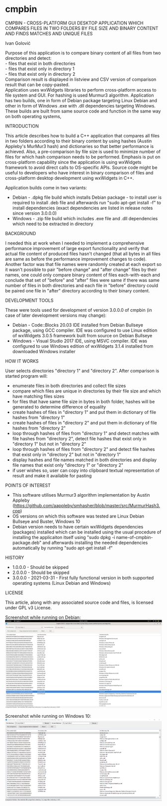# cmpbin
CMPBIN - CROSS-PLATFORM GUI DESKTOP APPLICATION WHICH COMPARES FILES IN TWO FOLDERS BY FILE SIZE AND BINARY CONTENT AND FINDS MATCHES AND UNIQUE FILES

Ivan Golović

Purpose of this application is to compare binary content of all files from two directories and detect:  
    - files that exist in both directories  
    - files that exist only in directory 1  
    - files that exist only in directory 2  
Comparison result is displayed in listview and CSV version of comparison result that can be copy-pasted.  
Application uses wxWidgets libraries to perform cross-platform access to file system and GUI. For hashing is used Murmur3 algorithm. Application has two builds, one in form of Debian package targeting Linux Debian and other in form of Windows .exe with .dll dependencies targeting Windows. These builds are built from same source code and function in the same way on both operating systems, 

INTRODUCTION

This article describes how to build a C++ application that compares all files in two folders according to their binary content by using hashes (Austin Appleby's MurMur3 hash) and dictionaries so that better performance is achieved. Also, a pre-comparison by file size is used to minimize number of files for which hash comparison needs to be performed. Emphasis is put on cross-platform capability since the application is using wxWidgets framework to avoid direct calls to OS-specific APIs.
Source code might be useful to developers who have interest in binary comparison of files and cross-platform desktop development using wxWidgets in C++.

Application builds come in two variants:
-	Debian - .dpkg file build which installs Debian package - to install user is required to install .deb file and afterwards run "sudo apt-get install -f" to install dependencies (exact dependencies are listed in release notes since version 3.0.0.0)
-	Windows - .zip file build which includes .exe file and .dll dependencies which need to be extracted in directory

BACKGROUND

I needed this at work when I needed to implement a comprehensive performance improvement of large export functionality and verify that actual file content of produced files hasn't changed (that all bytes in all files are same as before the performance improvement changes to code). Another factor was that file names were randomly created at each export so it wasn't possible to pair "before change" and "after change" files by their names, one could only compare binary content of files each-with-each and conclude that set of "before" and "after" files were same if there was same number of files in both directories and each file in "before" directory could be paired one file in "after" directory according to their binary content.

DEVELOPMENT TOOLS

These were tools used for development of version 3.0.0.0 of cmpbin (in case of later development versions may change):
-	Debian - Code::Blocks 20.03 IDE installed from Debian Bullseye package, using GCC compiler. IDE was configured to use Linux edition of wxWidgets 3.0.5 framework built from source on Debian Bullseye
-	Windows - Visual Studio 2017 IDE, using MSVC compiler. IDE was configured to use Windows edition of wxWidgets 3.1.4 installed from downloaded Windows installer

HOW IT WORKS

User selects directories "directory 1" and "directory 2". After comparison is started program will:
- enumerate files in both directories and collect file sizes
- compare which files are unique in directories by their file size and which have matching files sizes
- for files that have same file size in bytes in both folder, hashes will be generated to determine difference of equality
- create hashes of files in "directory 1" and put them in dictionary of file hashes from "directory 1"
- create hashes of files in "directory 2" and put them in dictionary of file hashes from "directory 2"
- loop through hashes of files from "directory 1" and detect matches with file hashes from "directory 2", detect file hashes that exist only in "directory 1" but not in "directory 2"
- loop through hashes of files from "directory 2" and detect file hashes that exist only in "directory 2" but not in "directory 1"
- display hashes and file names matched in both directories and display file names that exist only "directory 1" or "directory 2"
- if user wishes so, user can copy into clipboard textual representation of result and make it available for pasting

POINTS OF INTEREST

-	This software utilises Murmur3 algorithm implementation by Austin Appleby (https://github.com/aappleby/smhasher/blob/master/src/MurmurHash3.cpp)
-	OS versions on which this software was tested are Linux Debian Bullseye and Buster, Windows 10
-	Debian version needs to have certain wxWidgets dependencies (packages) installed which can be installed using the usual procedure of installing the applicaiton itself using "sudo dpkg -i name-of-cmpbin-package.deb" and afterwards installing the needed dependencies automatically by running "sudo apt-get install -f"

HISTORY

-	1.0.0.0 - Should be skipped
-	2.0.0.0 - Should be skipped
-	3.0.0.0 - 2021-03-31 - First fully functional version in both supported operating systems (Linux Debian and Windows)

LICENSE

This article, along with any associated source code and files, is licensed under GPL v3 License.

Screenshot while running on Debian:
![screenshot](./screenshot-debian.png?raw=true)

Screenshot while running on Windows 10:
![screenshot](./screenshot.png?raw=true)

